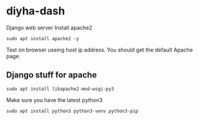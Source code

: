 # diyha-dash
Django web server
Install apache2
```
sudo apt install apache2 -y
```
Test on browser useing host ip address. You should get the default Apache page.

## Django stuff for apache
```
sudo apt install libapache2-mod-wsgi-py3
```
Make sure you have the latest python3
```
sudo apt install python3 python3-venv python3-pip
```
